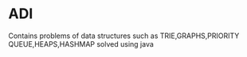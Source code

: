 # ADI
Contains problems of data structures such as TRIE,GRAPHS,PRIORITY QUEUE,HEAPS,HASHMAP solved using java
